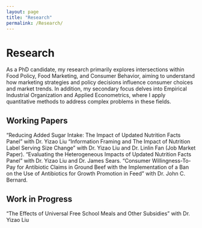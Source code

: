 ```yaml
---
layout: page
title: "Research"
permalink: /Research/
---
```


# Research
As a PhD candidate, my research primarily explores intersections within Food Policy, Food Marketing, and Consumer Behavior, aiming to understand how marketing strategies and policy decisions influence consumer choices and market trends. In addition, my secondary focus delves into Empirical Industrial Organization and Applied Econometrics, where I apply quantitative methods to address complex problems in these fields.

## Working Papers 
“Reducing Added Sugar Intake: The Impact of Updated Nutrition Facts Panel” with Dr. Yizao Liu
“Information Framing and The Impact of Nutrition Label Serving Size Change” with Dr. Yizao Liu and Dr. Linlin Fan (Job Market Paper).
“Evaluating the Heterogeneous Impacts of Updated Nutrition Facts Panel” with Dr. Yizao Liu and Dr. James Sears.
“Consumer Willingness-To-Pay for Antibiotic Claims in Ground Beef with the Implementation of a Ban on the Use of Antibiotics for Growth Promotion in Feed” with Dr. John C. Bernard.

## Work in Progress 
“The Effects of Universal Free School Meals and Other Subsidies” with Dr. Yizao Liu
